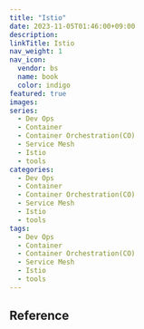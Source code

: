 ```yaml
---
title: "Istio"
date: 2023-11-05T01:46:00+09:00
description:
linkTitle: Istio
nav_weight: 1
nav_icon:
  vendor: bs
  name: book
  color: indigo
featured: true
images:
series:
  - Dev Ops
  - Container
  - Container Orchestration(CO)
  - Service Mesh
  - Istio
  - tools
categories:
  - Dev Ops
  - Container
  - Container Orchestration(CO)
  - Service Mesh
  - Istio
  - tools
tags:
  - Dev Ops
  - Container
  - Container Orchestration(CO)
  - Service Mesh
  - Istio
  - tools
---
```


## Reference
